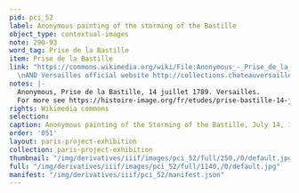 ```yaml
---
pid: pci_52
label: Anonymous painting of the storming of the Bastille
object_type: contextual-images
note: 290-93
word_tag: Prise de la Bastille
item: Prise de la Bastille
link: "https://commons.wikimedia.org/wiki/File:Anonymous_-_Prise_de_la_Bastille.jpg
  \nAND Versailles official website http://collections.chateauversailles.fr/?permid=permobj_dba081cb-aa6b-4689-9d11-aeaef44a6291"
notes: |-
  Anonymous, Prise de la Bastille, 14 juillet 1789. Versailles.
  For more see https://histoire-image.org/fr/etudes/prise-bastille-14-juillet-1789
rights: Wikimedia commons
selection: 
caption: Anonymous painting of the Storming of the Bastille, July 14, 1789 at Versailles
order: '051'
layout: paris-project-exhibition
collection: paris-project-exhibition
thumbnail: "/img/derivatives/iiif/images/pci_52/full/250,/0/default.jpg"
full: "/img/derivatives/iiif/images/pci_52/full/1140,/0/default.jpg"
manifest: "/img/derivatives/iiif/pci_52/manifest.json"
---
```

